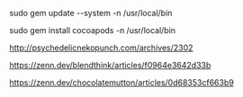 

sudo gem update --system -n /usr/local/bin


sudo gem install cocoapods -n /usr/local/bin

http://psychedelicnekopunch.com/archives/2302

https://zenn.dev/blendthink/articles/f0964e3642d33b


https://zenn.dev/chocolatemutton/articles/0d68353cf663b9
